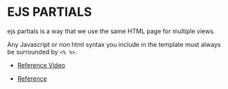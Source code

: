 
# EJS PARTIALS


ejs partials is a way that we use the same HTML page for multiple views.

Any Javascript or non html syntax you include in the template must always be
surrounded by ``` <% %> ```.



    













* [Reference Video](https://www.youtube.com/watch?v=3_xEEH4fTEk&t=0s&index=7&list=PL7sCSgsRZ-slYARh3YJIqPGZqtGVqZRGt)


* [Reference](https://medium.com/@henslejoseph/ejs-partials-f6f102cb7433)